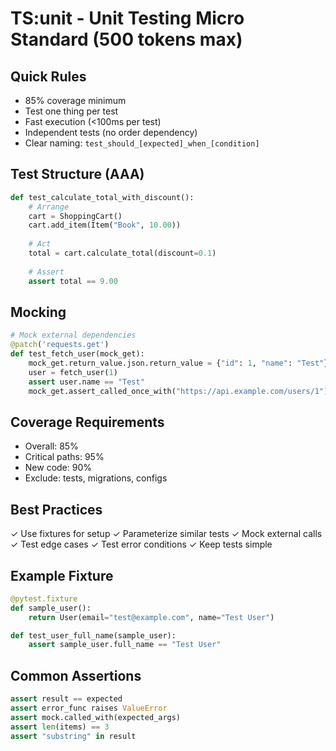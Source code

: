 # TS:unit - Unit Testing Micro Standard (500 tokens max)

## Quick Rules
- 85% coverage minimum
- Test one thing per test
- Fast execution (<100ms per test)
- Independent tests (no order dependency)
- Clear naming: `test_should_[expected]_when_[condition]`

## Test Structure (AAA)
```python
def test_calculate_total_with_discount():
    # Arrange
    cart = ShoppingCart()
    cart.add_item(Item("Book", 10.00))
    
    # Act
    total = cart.calculate_total(discount=0.1)
    
    # Assert
    assert total == 9.00
```

## Mocking
```python
# Mock external dependencies
@patch('requests.get')
def test_fetch_user(mock_get):
    mock_get.return_value.json.return_value = {"id": 1, "name": "Test"}
    user = fetch_user(1)
    assert user.name == "Test"
    mock_get.assert_called_once_with("https://api.example.com/users/1")
```

## Coverage Requirements
- Overall: 85%
- Critical paths: 95%
- New code: 90%
- Exclude: tests, migrations, configs

## Best Practices
✓ Use fixtures for setup
✓ Parameterize similar tests
✓ Mock external calls
✓ Test edge cases
✓ Test error conditions
✓ Keep tests simple

## Example Fixture
```python
@pytest.fixture
def sample_user():
    return User(email="test@example.com", name="Test User")

def test_user_full_name(sample_user):
    assert sample_user.full_name == "Test User"
```

## Common Assertions
```python
assert result == expected
assert error_func raises ValueError
assert mock.called_with(expected_args)
assert len(items) == 3
assert "substring" in result
```
